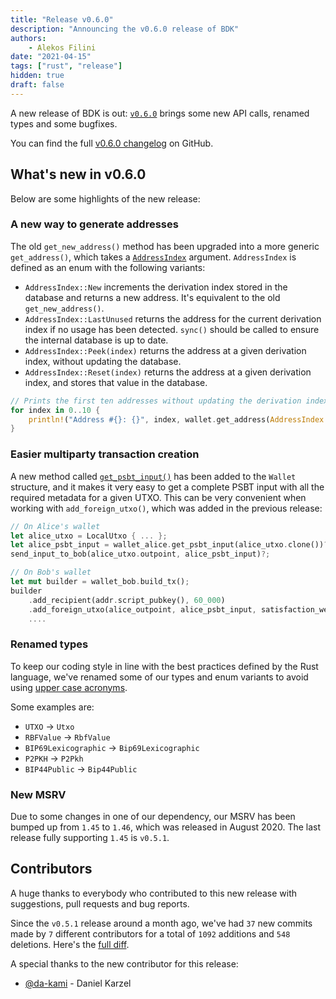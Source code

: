 ```yaml
---
title: "Release v0.6.0"
description: "Announcing the v0.6.0 release of BDK"
authors:
    - Alekos Filini
date: "2021-04-15"
tags: ["rust", "release"]
hidden: true
draft: false
---
```


A new release of BDK is out: [`v0.6.0`] brings some new API calls, renamed types and some bugfixes.

You can find the full [v0.6.0 changelog][changelog] on GitHub.

## What's new in v0.6.0

Below are some highlights of the new release:

### A new way to generate addresses

The old `get_new_address()` method has been upgraded into a more generic `get_address()`, which takes a [`AddressIndex`] argument. `AddressIndex` is defined as an enum with the following variants:
- `AddressIndex::New` increments the derivation index stored in the database and returns a new address. It's equivalent to the old `get_new_address()`.
- `AddressIndex::LastUnused` returns the address for the current derivation index if no usage has been detected. `sync()` should be called to ensure the internal database is up to date.
- `AddressIndex::Peek(index)` returns the address at a given derivation index, without updating the database.
- `AddressIndex::Reset(index)` returns the address at a given derivation index, and stores that value in the database.

```rust
// Prints the first ten addresses without updating the derivation index
for index in 0..10 {
    println!("Address #{}: {}", index, wallet.get_address(AddressIndex::Peek(index)?));
}
```

### Easier multiparty transaction creation

A new method called [`get_psbt_input()`] has been added to the `Wallet` structure, and it makes it very easy to get a complete PSBT input with all the required metadata for a given UTXO. This can be very convenient
when working with `add_foreign_utxo()`, which was added in the previous release:

```rust
// On Alice's wallet
let alice_utxo = LocalUtxo { ... };
let alice_psbt_input = wallet_alice.get_psbt_input(alice_utxo.clone())?;
send_input_to_bob(alice_utxo.outpoint, alice_psbt_input)?;

// On Bob's wallet
let mut builder = wallet_bob.build_tx();
builder
    .add_recipient(addr.script_pubkey(), 60_000)
    .add_foreign_utxo(alice_outpoint, alice_psbt_input, satisfaction_weight)?
    ....
```

### Renamed types

To keep our coding style in line with the best practices defined by the Rust language, we've renamed some of our types and enum variants to avoid using [upper case acronyms](https://rust-lang.github.io/rust-clippy/master/index.html#upper_case_acronyms).

Some examples are:
- `UTXO` -> `Utxo`
- `RBFValue` -> `RbfValue`
- `BIP69Lexicographic` -> `Bip69Lexicographic`
- `P2PKH` -> `P2Pkh`
- `BIP44Public` -> `Bip44Public`

### New MSRV

Due to some changes in one of our dependency, our MSRV has been bumped up from `1.45` to `1.46`, which was released in August 2020. The last release fully supporting `1.45` is `v0.5.1`.

## Contributors

A huge thanks to everybody who contributed to this new release with suggestions, pull requests and bug reports.

Since the `v0.5.1` release around a month ago, we've had `37` new commits made by `7` different contributors for a total of `1092` additions and `548` deletions. Here's the [full diff][gh_diff].

A special thanks to the new contributor for this release:

- [@da-kami][@da-kami] - Daniel Karzel

[changelog]: https://github.com/bitcoindevkit/bdk/blob/2bddd9baedc3744cd7647176c2f31405ee7bb54a/CHANGELOG.md#v060---v051
[gh_diff]: https://github.com/bitcoindevkit/bdk/compare/v0.5.1...v0.6.0

[`AddressIndex`]: https://docs.rs/bdk/0.6.0/bdk/wallet/enum.AddressIndex.html
[`get_psbt_input()`]: https://docs.rs/bdk/0.6.0/bdk/wallet/struct.Wallet.html#method.get_psbt_input
[`v0.6.0`]: https://crates.io/crates/bdk/0.6.0

[@da-kami]: https://github.com/da-kami
